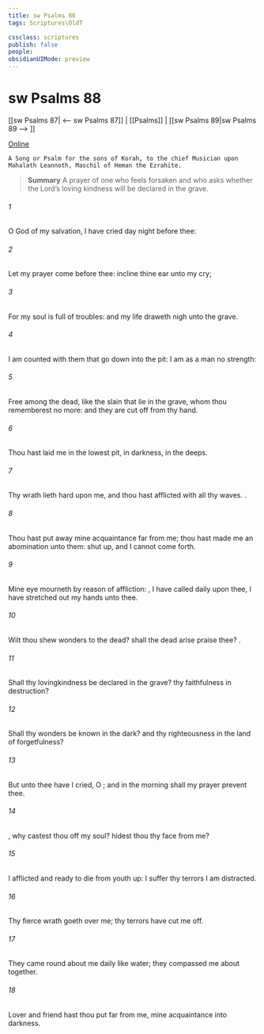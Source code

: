 ```yaml
---
title: sw Psalms 88
tags: Scriptures\OldT

cssclass: scriptures
publish: false
people:
obsidianUIMode: preview
---
```


# sw Psalms 88
[[sw Psalms 87| <-- sw Psalms 87]] | [[Psalms]] | [[sw Psalms 89|sw Psalms 89 --> ]]

[Online](https://churchofjesuschrist.org/study/scriptures/ot/ps/88?lang=eng)

```
A Song or Psalm for the sons of Korah, to the chief Musician upon Mahalath Leannoth, Maschil of Heman the Ezrahite.
```

> __Summary__
A prayer of one who feels forsaken and who asks whether the Lord’s loving kindness will be declared in the grave.

###### 1 
O  God of my salvation, I have cried day  night before thee:

###### 2 
Let my prayer come before thee: incline thine ear unto my cry;

###### 3 
For my soul is full of troubles: and my life draweth nigh unto the grave.

###### 4 
I am counted with them that go down into the pit: I am as a man  no strength:

###### 5 
Free among the dead, like the slain that lie in the grave, whom thou rememberest no more: and they are cut off from thy hand.

###### 6 
Thou hast laid me in the lowest pit, in darkness, in the deeps.

###### 7 
Thy wrath lieth hard upon me, and thou hast afflicted  with all thy waves. .

###### 8 
Thou hast put away mine acquaintance far from me; thou hast made me an abomination unto them:  shut up, and I cannot come forth.

###### 9 
Mine eye mourneth by reason of affliction: , I have called daily upon thee, I have stretched out my hands unto thee.

###### 10 
Wilt thou shew wonders to the dead? shall the dead arise  praise thee? .

###### 11 
Shall thy lovingkindness be declared in the grave?  thy faithfulness in destruction?

###### 12 
Shall thy wonders be known in the dark? and thy righteousness in the land of forgetfulness?

###### 13 
But unto thee have I cried, O ; and in the morning shall my prayer prevent thee.

###### 14 
, why castest thou off my soul?  hidest thou thy face from me?

###### 15 
I  afflicted and ready to die from  youth up:  I suffer thy terrors I am distracted.

###### 16 
Thy fierce wrath goeth over me; thy terrors have cut me off.

###### 17 
They came round about me daily like water; they compassed me about together.

###### 18 
Lover and friend hast thou put far from me,  mine acquaintance into darkness.

